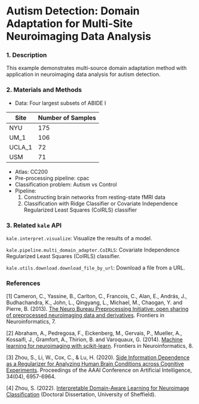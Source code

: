 # Autism Detection: Domain Adaptation for Multi-Site Neuroimaging Data Analysis

### 1. Description

This example demonstrates multi-source domain adaptation method with application in neuroimaging data analysis for
autism detection.

### 2. Materials and Methods

- Data: Four largest subsets of ABIDE I

| Site   | Number of Samples |
|--------|-------------------|
| NYU    | 175               |
| UM_1   | 106               |
| UCLA_1 | 72                |
| USM    | 71                |
- Atlas: CC200
- Pre-processing pipeline: cpac
- Classification problem: Autism vs Control
- Pipeline:
  1. Constructing brain networks from resting-state fMRI data
  2. Classification with Ridge Classifier or Covariate Independence Regularized Least Squares (CoIRLS) classifier


### 3. Related `kale` API

`kale.interpret.visualize`: Visualize the results of a model.

`kale.pipeline.multi_domain_adapter.CoIRLS`: Covariate Independence Regularized Least Squares (CoIRLS) classifier.

`kale.utils.download.download_file_by_url`: Download a file from a URL.

### References

[1] Cameron, C., Yassine, B., Carlton, C., Francois, C., Alan, E., András, J., Budhachandra, K., John, L., Qingyang, L., Michael, M., Chaogan, Y. and Pierre, B. (2013). [The Neuro Bureau Preprocessing Initiative: open sharing of preprocessed neuroimaging data and derivatives](https://doi.org/10.3389/conf.fninf.2013.09.00041). Frontiers in Neuroinformatics, 7.

[2] Abraham, A., Pedregosa, F., Eickenberg, M., Gervais, P., Mueller, A., Kossaifi, J., Gramfort, A., Thirion, B. and Varoquaux, G. (2014). [Machine learning for neuroimaging with scikit-learn](https://doi.org/10.3389/fninf.2014.00014). Frontiers in Neuroinformatics, 8.

[3] Zhou, S., Li, W., Cox, C., & Lu, H. (2020). [Side Information Dependence as a Regularizer for Analyzing Human Brain Conditions across Cognitive Experiments](https://doi.org/10.1609/aaai.v34i04.6179). Proceedings of the AAAI Conference on Artificial Intelligence, 34(04), 6957-6964.

[4] Zhou, S. (2022). [Interpretable Domain-Aware Learning for Neuroimage Classification](https://etheses.whiterose.ac.uk/31044/1/PhD_thesis_ShuoZhou_170272834.pdf) (Doctoral Dissertation, University of Sheffield).
